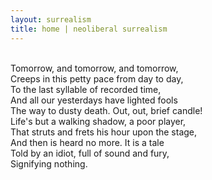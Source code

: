```yaml
---
layout: surrealism
title: home | neoliberal surrealism
---
```


<link rel="shortcut icon" type="image/x-icon" href="favicon.ico">

<br>
Tomorrow, and tomorrow, and tomorrow,<br>
Creeps in this petty pace from day to day,<br>
To the last syllable of recorded time,<br>
And all our yesterdays have lighted fools<br>
The way to dusty death. Out, out, brief candle!<br>
Life's but a walking shadow, a poor player,<br>
That struts and frets his hour upon the stage,<br>
And then is heard no more. It is a tale<br>
Told by an idiot, full of sound and fury,<br>
Signifying nothing.<br>